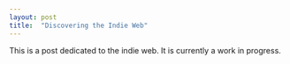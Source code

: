 ```yaml
---
layout: post
title:  "Discovering the Indie Web"
---
```


This is a post dedicated to the indie web. It is currently a work in progress. 

